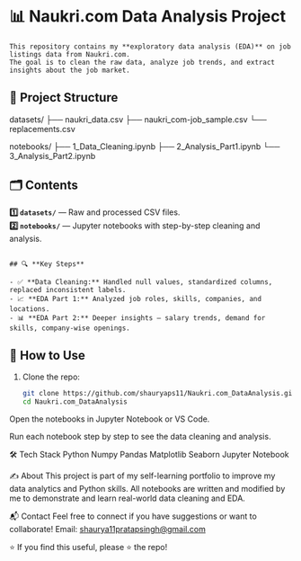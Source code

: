 # 📊 Naukri.com Data Analysis Project
```
This repository contains my **exploratory data analysis (EDA)** on job listings data from Naukri.com.  
The goal is to clean the raw data, analyze job trends, and extract insights about the job market.
```

## 📁 **Project Structure**

datasets/
├── naukri_data.csv
├── naukri_com-job_sample.csv
└── replacements.csv

notebooks/
├── 1_Data_Cleaning.ipynb
├── 2_Analysis_Part1.ipynb
└── 3_Analysis_Part2.ipynb


## 🗂️ **Contents**

**1️⃣ `datasets/`** — Raw and processed CSV files.  
**2️⃣ `notebooks/`** — Jupyter notebooks with step-by-step cleaning and analysis.

```

## 🔍 **Key Steps**

- ✅ **Data Cleaning:** Handled null values, standardized columns, replaced inconsistent labels.
- 📈 **EDA Part 1:** Analyzed job roles, skills, companies, and locations.
- 📊 **EDA Part 2:** Deeper insights — salary trends, demand for skills, company-wise openings.

```

## 🚀 **How to Use**

1. Clone the repo:  
   ```bash
   git clone https://github.com/shauryaps11/Naukri.com_DataAnalysis.git
   cd Naukri.com_DataAnalysis
Open the notebooks in Jupyter Notebook or VS Code.

Run each notebook step by step to see the data cleaning and analysis.

🛠️ Tech Stack
Python
Numpy
Pandas
Matplotlib
Seaborn
Jupyter Notebook

✍️ About
This project is part of my self-learning portfolio to improve my data analytics and Python skills.
All notebooks are written and modified by me to demonstrate and learn real-world data cleaning and EDA.

📬 Contact
Feel free to connect if you have suggestions or want to collaborate!
Email: shaurya11pratapsingh@gmail.com

⭐ If you find this useful, please ⭐️ the repo!


